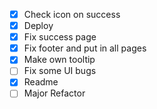 - [x] Check icon on success
- [x] Deploy
- [x] Fix success page
- [x] Fix footer and put in all pages
- [x] Make own tooltip
- [ ] Fix some UI bugs
- [x] Readme
- [ ] Major Refactor
